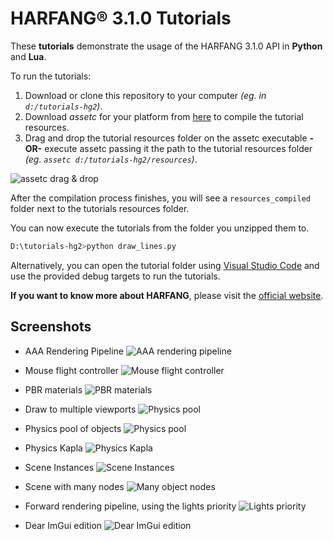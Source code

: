# HARFANG® 3.1.0 Tutorials

These **tutorials** demonstrate the usage of the HARFANG 3.1.0 API in **Python** and **Lua**.

To run the tutorials:

1. Download or clone this repository to your computer _(eg. in `d:/tutorials-hg2`)_.
2. Download _assetc_ for your platform from [here](https://harfang3d.com/releases) to compile the tutorial resources.
3. Drag and drop the tutorial resources folder on the assetc executable **-OR-** execute assetc passing it the path to the tutorial resources folder _(eg. `assetc d:/tutorials-hg2/resources`)_.

![assetc drag & drop](https://github.com/harfang3d/image-storage/raw/main/tutorials/assetc.gif)

After the compilation process finishes, you will see a `resources_compiled` folder next to the tutorials resources folder.

You can now execute the tutorials from the folder you unzipped them to.

```bash
D:\tutorials-hg2>python draw_lines.py
```

Alternatively, you can open the tutorial folder using [Visual Studio Code](https://code.visualstudio.com/) and use the provided debug targets to run the tutorials.

**If you want to know more about HARFANG**, please visit the [official website](https://www.harfang3d.com).

## Screenshots
* AAA Rendering Pipeline
![AAA rendering pipeline](screenshots/aaa.png)

* Mouse flight controller
![Mouse flight controller](screenshots/game_mouse_flight.png)

* PBR materials
![PBR materials](screenshots/scene_pbr.png)

* Draw to multiple viewports
![Physics pool](screenshots/scene_draw_to_multiple_viewports.png)

* Physics pool of objects
![Physics pool](screenshots/physics_pool_of_objects.png)

* Physics Kapla
![Physics Kapla](screenshots/physics_kapla.png)

* Scene Instances
![Scene Instances](screenshots/scene_instances.png)

* Scene with many nodes
![Many object nodes](screenshots/scene_many_nodes.png)

* Forward rendering pipeline, using the lights priority
![Lights priority](screenshots/scene_light_priority.png)

* Dear ImGui edition
![Dear ImGui edition](screenshots/imgui_edit.png)
